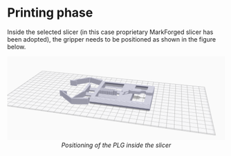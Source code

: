 # Printing phase

Inside the selected slicer (in this case proprietary MarkForged slicer has been adopted), the gripper needs to be positioned as shown in the figure below.

<p align="center">
  <img alt="slicer" src="/media/push-latch_slicer.PNG" width="600">
  <br>
    <em>Positioning of the PLG inside the slicer</em>
</p>




